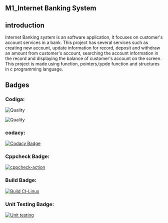 ## M1_Internet Banking System

## introduction 
Internet Banking system is an software application, It focuses on customer's account services in a bank. This project has several services such as creating new account, update information for record, deposit and withdraw an amount from customer's account, searching the account information in the record and displaying the balance of customer's account on the screen. This project is made using function, pointers,typde function and structures in c programming language.

## Badges

### Codiga:

![Quality](https://api.codiga.io/project/32417/score/svg)

![Quality](https://api.codiga.io/project/32417/status/svg)

### codacy:

[![Codacy Badge](https://app.codacy.com/project/badge/Grade/ffb7b6ff4f9241d899cc7ef9447df618)](https://www.codacy.com/gh/akkivanguu/p3---Copy/dashboard?utm_source=github.com&amp;utm_medium=referral&amp;utm_content=akkivanguu/p3---Copy&amp;utm_campaign=Badge_Grade)
### Cppcheck Badge:

[![cppcheck-action](https://github.com/akkivanguu/p3---Copy/actions/workflows/c-cppcheck.yml/badge.svg)](https://github.com/akkivanguu/p3---Copy/actions/workflows/c-cppcheck.yml)

### Build Badge:

[![Build CI-Linux](https://github.com/akkivanguu/p3---Copy/actions/workflows/build1.yml/badge.svg)](https://github.com/akkivanguu/p3---Copy/actions/workflows/build1.yml)

### Unit Testing Badge:
[![Unit testing](https://github.com/akkivanguu/p3---Copy/actions/workflows/12.yml/badge.svg)](https://github.com/akkivanguu/p3---Copy/actions/workflows/12.yml)
